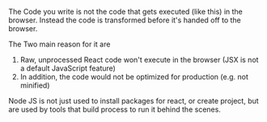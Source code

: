 The Code you write is not the code that gets executed (like this) in the browser. Instead the code is transformed before it's handed off to the browser.

The Two main reason for it are
1) Raw, unprocessed React code won't execute in the browser (JSX is not a default JavaScript feature)
2) In addition, the code would not be optimized for production (e.g. not minified)

Node JS is not just used to install packages for react, or create project, but are used by tools that build process to run it behind the scenes.